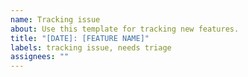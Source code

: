 ```yaml
---
name: Tracking issue
about: Use this template for tracking new features.
title: "[DATE]: [FEATURE NAME]"
labels: tracking issue, needs triage
assignees: ""
---
```


<!-- @format -->
